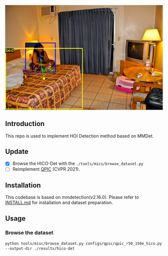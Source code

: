<div align="center">
  <img src="resources/demo_image.jpg" width="600"/>
</div>

## Introduction

This repo is used to implement HOI Detection method based on MMDet. 

## Update
- [x] Browse the HICO-Det with the `./tools/mics/browse_dataset.py` 
- [ ] Reimplement [QPIC](https://arxiv.org/abs/2103.05399) (CVPR 2021).

## Installation

This codebase is based on mmdetection(v2.16.0). Please refer to [INSTALL.md](./docs/INSTALL.md) for installation and dataset preparation.

## Usage

### Browse the dataset

```shell
python tools/misc/browse_dataset.py configs/qpic/qpic_r50_150e_hico.py --output-dir ./results/hico-det
```

